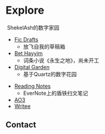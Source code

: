 <!-- S -->

# Explore

&nbsp;ShekelAsh的数字家园

<!-- .slide -->

- [Fic Drafts](https://shekelash.github.io/ficdrafts/)
  - 放飞自我的草稿箱
- [Bet Hayyim](https://bet-hayyim.vercel.app/)
  - 词条小说《永生之地》，尚未开工
- [Digital Garden](https://shekelash.github.io/)
  - 基于Quartz的数字花园

<!-- .slide vertical=true -->

- [Reading Notes](https://www.evernote.com/pub/vin-tin/readingnotes)
  - EverNote上的盾铁扫文笔记
- [AO3](https://archiveofourown.org/users/shekelash)
- [Writee](https://writee.org/niimura/)

<!-- .slide -->

## Contact
 
 <p align="center">
 <a href="https://retirenow.top/@shekelash" target="_blank" style="border:none;"><i class="fa-brands fa-mastodon" style="font-size:48px; padding-right:1em; border:0px; text-align:center"></i></a>
 <a href="https://github.com/shekelash/shekelash.github.io"  style="border:none;" target="_blank"><i class="fa-brands fa-github" style="font-size:48px; padding-right:1em;"></i></a>
 <a href="mailto:111@111.com" target="_blank" style="border:none;"><i class="fa-solid fa-envelope" style="font-size:48px; padding-right:1em; border:0px; text-align:center"></i></a>
 </P>
